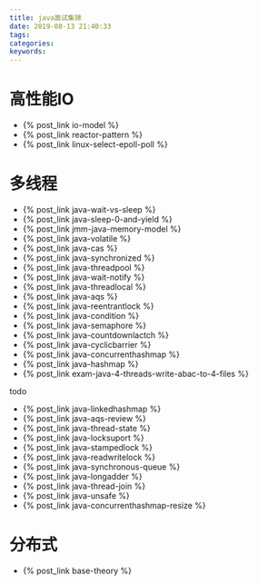 ```yaml
---
title: java面试集锦
date: 2019-08-13 21:40:33
tags:
categories:
keywords:
---
```


# 高性能IO

- {% post_link io-model %}
- {% post_link reactor-pattern %}
- {% post_link linux-select-epoll-poll %}

# 多线程

- {% post_link java-wait-vs-sleep %}
- {% post_link java-sleep-0-and-yield %}
- {% post_link jmm-java-memory-model %}
- {% post_link java-volatile %}
- {% post_link java-cas %}
- {% post_link java-synchronized %}
- {% post_link java-threadpool %}
- {% post_link java-wait-notify %}
- {% post_link java-threadlocal %}
- {% post_link java-aqs %}
- {% post_link java-reentrantlock %}
- {% post_link java-condition %}
- {% post_link java-semaphore %}
- {% post_link java-countdownlactch %}
- {% post_link java-cyclicbarrier %}
- {% post_link java-concurrenthashmap %}
- {% post_link java-hashmap %}
- {% post_link exam-java-4-threads-write-abac-to-4-files %}

todo
- {% post_link java-linkedhashmap %}
- {% post_link java-aqs-review %}
- {% post_link java-thread-state %}
- {% post_link java-locksuport %}
- {% post_link java-stampedlock %}
- {% post_link java-readwritelock %}
- {% post_link java-synchronous-queue %}
- {% post_link java-longadder %}
- {% post_link java-thread-join %}
- {% post_link java-unsafe %}
- {% post_link java-concurrenthashmap-resize %}

# 分布式

- {% post_link base-theory %}